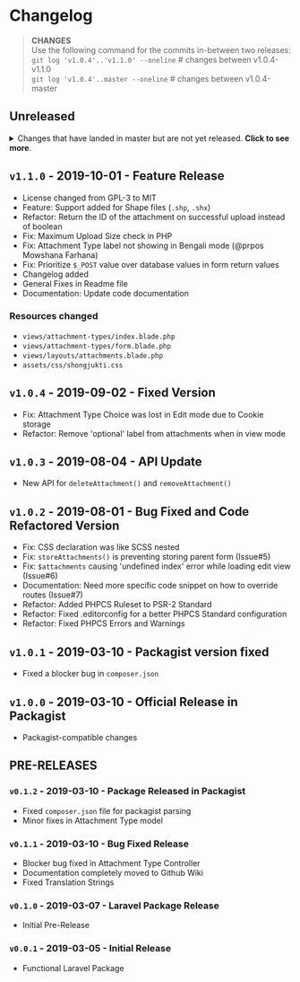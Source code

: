 # Changelog

> **CHANGES**<br>
> Use the following command for the commits in-between two releases:<br>
> `git log 'v1.0.4'..'v1.1.0' --oneline` # changes between v1.0.4-v1.1.0<br>
> `git log 'v1.0.4'..master --oneline` # changes between v1.0.4-master

## Unreleased

<details>
  <summary>
    Changes that have landed in master but are not yet released.
    <strong>Click to see more</strong>.
  </summary>

* Nothing for now :)

</details>

## `v1.1.0` - 2019-10-01 - Feature Release

* License changed from GPL-3 to MIT
* Feature: Support added for Shape files (`.shp`, `.shx`)
* Refactor: Return the ID of the attachment on successful upload instead of boolean
* Fix: Maximum Upload Size check in PHP
* Fix: Attachment Type label not showing in Bengali mode (@prpos Mowshana Farhana)
* Fix: Prioritize `$_POST` value over database values in form return values
* Changelog added
* General Fixes in Readme file
* Documentation: Update code documentation

### Resources changed

* `views/attachment-types/index.blade.php`
* `views/attachment-types/form.blade.php`
* `views/layouts/attachments.blade.php`
* `assets/css/shongjukti.css`

## `v1.0.4` - 2019-09-02 - Fixed Version

* Fix: Attachment Type Choice was lost in Edit mode due to Cookie storage
* Refactor: Remove 'optional' label from attachments when in view mode

## `v1.0.3` - 2019-08-04 - API Update

* New API for `deleteAttachment()` and `removeAttachment()`

## `v1.0.2` - 2019-08-01 - Bug Fixed and Code Refactored Version

* Fix: CSS declaration was like SCSS nested
* Fix: `storeAttachments()` is preventing storing parent form (Issue#5)
* Fix: `$attachments` causing 'undefined index' error while loading edit view (Issue#6)
* Documentation: Need more specific code snippet on how to override routes (Issue#7)
* Refactor: Added PHPCS Ruleset to PSR-2 Standard
* Refactor: Fixed .editorconfig for a better PHPCS Standard configuration
* Refactor: Fixed PHPCS Errors and Warnings

## `v1.0.1` - 2019-03-10 - Packagist version fixed

* Fixed a blocker bug in `composer.json`

## `v1.0.0` - 2019-03-10 - Official Release in Packagist

* Packagist-compatible changes

## PRE-RELEASES

### `v0.1.2` - 2019-03-10 - Package Released in Packagist

* Fixed `composer.json` file for packagist parsing
* Minor fixes in Attachment Type model

### `v0.1.1` - 2019-03-10 - Bug Fixed Release

* Blocker bug fixed in Attachment Type Controller
* Documentation completely moved to Github Wiki
* Fixed Translation Strings

### `v0.1.0` - 2019-03-07 - Laravel Package Release

* Initial Pre-Release

### `v0.0.1` - 2019-03-05 - Initial Release

* Functional Laravel Package
